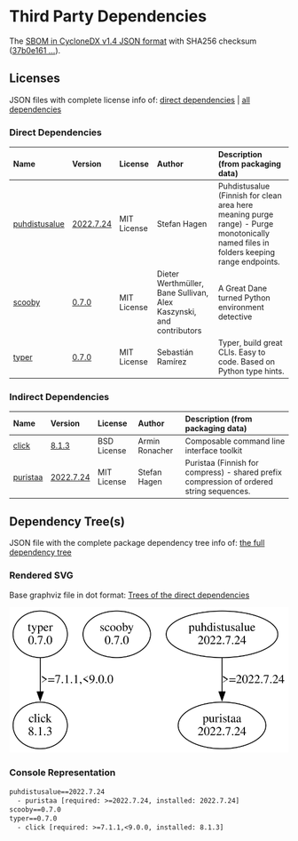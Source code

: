 # Third Party Dependencies

<!--[[[fill sbom_sha256()]]]-->
The [SBOM in CycloneDX v1.4 JSON format](https://git.sr.ht/~sthagen/kiirastuli/blob/default/sbom.json) with SHA256 checksum ([37b0e161 ...](https://git.sr.ht/~sthagen/kiirastuli/blob/default/sbom.json.sha256 "sha256:37b0e161f3de932215c04a7404193a61dd689bd07387892d3e28187093ef82d7")).
<!--[[[end]]] (checksum: 6e686216bc364047c05c38784065b3f5)-->
## Licenses 

JSON files with complete license info of: [direct dependencies](direct-dependency-licenses.json) | [all dependencies](all-dependency-licenses.json)

### Direct Dependencies

<!--[[[fill direct_dependencies_table()]]]-->
| Name                                                      | Version                                                        | License     | Author                                                              | Description (from packaging data)                                                                                                     |
|:----------------------------------------------------------|:---------------------------------------------------------------|:------------|:--------------------------------------------------------------------|:--------------------------------------------------------------------------------------------------------------------------------------|
| [puhdistusalue](https://git.sr.ht/~sthagen/puhdistusalue) | [2022.7.24](https://pypi.org/project/puhdistusalue/2022.7.24/) | MIT License | Stefan Hagen                                                        | Puhdistusalue (Finnish for clean area here meaning purge range) - Purge monotonically named files in folders keeping range endpoints. |
| [scooby](https://github.com/banesullivan/scooby)          | [0.7.0](https://pypi.org/project/scooby/0.7.0/)                | MIT License | Dieter Werthmüller, Bane Sullivan, Alex Kaszynski, and contributors | A Great Dane turned Python environment detective                                                                                      |
| [typer](https://github.com/tiangolo/typer)                | [0.7.0](https://pypi.org/project/typer/0.7.0/)                 | MIT License | Sebastián Ramírez                                                   | Typer, build great CLIs. Easy to code. Based on Python type hints.                                                                    |
<!--[[[end]]] (checksum: ec2630d1870ff4da727af79a3cc9c79c)-->

### Indirect Dependencies

<!--[[[fill indirect_dependencies_table()]]]-->
| Name                                            | Version                                                   | License     | Author         | Description (from packaging data)                                                        |
|:------------------------------------------------|:----------------------------------------------------------|:------------|:---------------|:-----------------------------------------------------------------------------------------|
| [click](https://palletsprojects.com/p/click/)   | [8.1.3](https://pypi.org/project/click/8.1.3/)            | BSD License | Armin Ronacher | Composable command line interface toolkit                                                |
| [puristaa](https://git.sr.ht/~sthagen/puristaa) | [2022.7.24](https://pypi.org/project/puristaa/2022.7.24/) | MIT License | Stefan Hagen   | Puristaa (Finnish for compress) - shared prefix compression of ordered string sequences. |
<!--[[[end]]] (checksum: f5bd7773210308bff472939b2fe906c0)-->

## Dependency Tree(s)

JSON file with the complete package dependency tree info of: [the full dependency tree](package-dependency-tree.json)

### Rendered SVG

Base graphviz file in dot format: [Trees of the direct dependencies](package-dependency-tree.dot.txt)

<img src="./package-dependency-tree.svg" alt="Trees of the direct dependencies" title="Trees of the direct dependencies"/>

### Console Representation

<!--[[[fill dependency_tree_console_text()]]]-->
````console
puhdistusalue==2022.7.24
  - puristaa [required: >=2022.7.24, installed: 2022.7.24]
scooby==0.7.0
typer==0.7.0
  - click [required: >=7.1.1,<9.0.0, installed: 8.1.3]
````
<!--[[[end]]] (checksum: 803bafb0ee62cc5cde25297b5493de2f)-->
